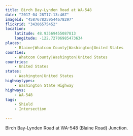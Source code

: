 ```yaml
---
title: Birch Bay-Lynden Road at WA-548
date: "2017-04-28T17:13:46Z"
imageid: "4587678259544678297"
flickrid: "34306575452"
location:
    latitude: 48.93569455087813
    longitude: -122.72706985473634
places:
    - Blaine|Whatcom County|Washington|United States
counties:
    - Whatcom County|Washington|United States
countries:
    - United States
states:
    - Washington|United States
highwaytypes:
    - Washington State Highway
highways:
    - WA-548
tags:
    - Shield
    - Intersection

---
```

Birch Bay-Lynden Road at WA-548 (Blaine Road) Junction.